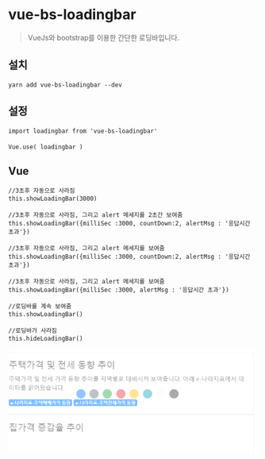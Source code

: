 # vue-bs-loadingbar

> VueJs와 bootstrap를 이용한 간단한 로딩바입니다.  

## 설치 

	yarn add vue-bs-loadingbar --dev

## 설정

```
import loadingbar from 'vue-bs-loadingbar'

Vue.use( loadingbar )
```

## Vue

``` 
//3초후 자동으로 사라짐
this.showLoadingBar(3000)

//3초후 자동으로 사라짐, 그리고 alert 메세지를 2초간 보여줌
this.showLoadingBar({milliSec :3000, countDown:2, alertMsg : '응답시간 초과'})

//3초후 자동으로 사라짐, 그리고 alert 메세지를 보여줌
this.showLoadingBar({milliSec :3000, countDown:2, alertMsg : '응답시간 초과'})

//3초후 자동으로 사라짐, 그리고 alert 메세지를 보여줌
this.showLoadingBar({milliSec :3000, alertMsg : '응답시간 초과'})

//로딩바를 계속 보여줌
this.showLoadingBar()

//로딩바가 사라짐
this.hideLoadingBar()
```

![캡쳐화면](https://github.com/ramoi/vue-bs-loadingbar/blob/master/sampleImg/loadingbar.png)
